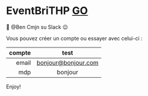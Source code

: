 # EventBriTHP [GO](https://ben-bright-two.herokuapp.com/)

:grimacing: @Ben Cmjn su Slack :wink: 

Vous pouvez créer un compte ou essayer avec celui-ci :

| compte        | test               |
| ------------: |:------------------:|
| email         | bonjour@bonjour.com|
| mdp           | bonjour            |

Enjoy!